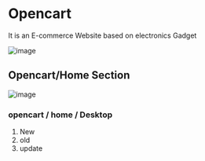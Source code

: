 # Opencart

It is an E-commerce Website based on electronics Gadget

![image](https://github.com/user-attachments/assets/0fc397ee-dc57-4665-b1dd-7671f1a1f99c)

## Opencart/Home Section

![image](https://github.com/user-attachments/assets/9dcbf3ba-f4d3-4c1e-a1b2-4031c023202e)


### opencart / home / Desktop

1. New
2. old
3. update
